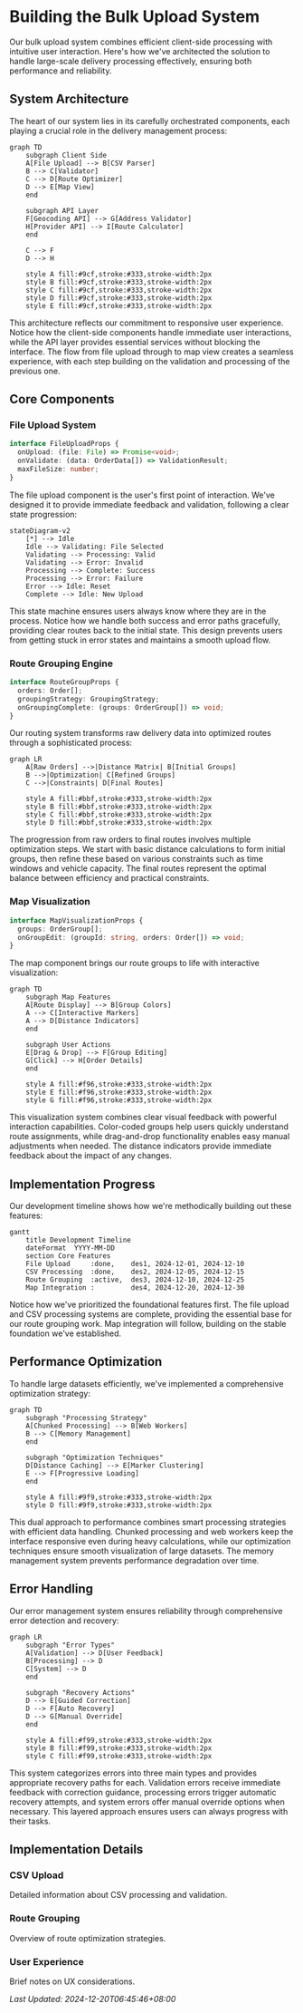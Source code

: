 # Building the Bulk Upload System

Our bulk upload system combines efficient client-side processing with intuitive user interaction. Here's how we've architected the solution to handle large-scale delivery processing effectively, ensuring both performance and reliability.

## System Architecture

The heart of our system lies in its carefully orchestrated components, each playing a crucial role in the delivery management process:

```mermaid
graph TD
    subgraph Client Side
    A[File Upload] --> B[CSV Parser]
    B --> C[Validator]
    C --> D[Route Optimizer]
    D --> E[Map View]
    end
    
    subgraph API Layer
    F[Geocoding API] --> G[Address Validator]
    H[Provider API] --> I[Route Calculator]
    end
    
    C --> F
    D --> H
    
    style A fill:#9cf,stroke:#333,stroke-width:2px
    style B fill:#9cf,stroke:#333,stroke-width:2px
    style C fill:#9cf,stroke:#333,stroke-width:2px
    style D fill:#9cf,stroke:#333,stroke-width:2px
    style E fill:#9cf,stroke:#333,stroke-width:2px
```

This architecture reflects our commitment to responsive user experience. Notice how the client-side components handle immediate user interactions, while the API layer provides essential services without blocking the interface. The flow from file upload through to map view creates a seamless experience, with each step building on the validation and processing of the previous one.

## Core Components

### File Upload System
```typescript
interface FileUploadProps {
  onUpload: (file: File) => Promise<void>;
  onValidate: (data: OrderData[]) => ValidationResult;
  maxFileSize: number;
}
```

The file upload component is the user's first point of interaction. We've designed it to provide immediate feedback and validation, following a clear state progression:

```mermaid
stateDiagram-v2
    [*] --> Idle
    Idle --> Validating: File Selected
    Validating --> Processing: Valid
    Validating --> Error: Invalid
    Processing --> Complete: Success
    Processing --> Error: Failure
    Error --> Idle: Reset
    Complete --> Idle: New Upload
```

This state machine ensures users always know where they are in the process. Notice how we handle both success and error paths gracefully, providing clear routes back to the initial state. This design prevents users from getting stuck in error states and maintains a smooth upload flow.

### Route Grouping Engine
```typescript
interface RouteGroupProps {
  orders: Order[];
  groupingStrategy: GroupingStrategy;
  onGroupingComplete: (groups: OrderGroup[]) => void;
}
```

Our routing system transforms raw delivery data into optimized routes through a sophisticated process:

```mermaid
graph LR
    A[Raw Orders] -->|Distance Matrix| B[Initial Groups]
    B -->|Optimization| C[Refined Groups]
    C -->|Constraints| D[Final Routes]
    
    style A fill:#bbf,stroke:#333,stroke-width:2px
    style B fill:#bbf,stroke:#333,stroke-width:2px
    style C fill:#bbf,stroke:#333,stroke-width:2px
    style D fill:#bbf,stroke:#333,stroke-width:2px
```

The progression from raw orders to final routes involves multiple optimization steps. We start with basic distance calculations to form initial groups, then refine these based on various constraints such as time windows and vehicle capacity. The final routes represent the optimal balance between efficiency and practical constraints.

### Map Visualization
```typescript
interface MapVisualizationProps {
  groups: OrderGroup[];
  onGroupEdit: (groupId: string, orders: Order[]) => void;
}
```

The map component brings our route groups to life with interactive visualization:

```mermaid
graph TD
    subgraph Map Features
    A[Route Display] --> B[Group Colors]
    A --> C[Interactive Markers]
    A --> D[Distance Indicators]
    end
    
    subgraph User Actions
    E[Drag & Drop] --> F[Group Editing]
    G[Click] --> H[Order Details]
    end
    
    style A fill:#f96,stroke:#333,stroke-width:2px
    style E fill:#f96,stroke:#333,stroke-width:2px
    style G fill:#f96,stroke:#333,stroke-width:2px
```

This visualization system combines clear visual feedback with powerful interaction capabilities. Color-coded groups help users quickly understand route assignments, while drag-and-drop functionality enables easy manual adjustments when needed. The distance indicators provide immediate feedback about the impact of any changes.

## Implementation Progress

Our development timeline shows how we're methodically building out these features:

```mermaid
gantt
    title Development Timeline
    dateFormat  YYYY-MM-DD
    section Core Features
    File Upload     :done,    des1, 2024-12-01, 2024-12-10
    CSV Processing  :done,    des2, 2024-12-05, 2024-12-15
    Route Grouping  :active,  des3, 2024-12-10, 2024-12-25
    Map Integration :         des4, 2024-12-20, 2024-12-30
```

Notice how we've prioritized the foundational features first. The file upload and CSV processing systems are complete, providing the essential base for our route grouping work. Map integration will follow, building on the stable foundation we've established.

## Performance Optimization

To handle large datasets efficiently, we've implemented a comprehensive optimization strategy:

```mermaid
graph TD
    subgraph "Processing Strategy"
    A[Chunked Processing] --> B[Web Workers]
    B --> C[Memory Management]
    end
    
    subgraph "Optimization Techniques"
    D[Distance Caching] --> E[Marker Clustering]
    E --> F[Progressive Loading]
    end
    
    style A fill:#9f9,stroke:#333,stroke-width:2px
    style D fill:#9f9,stroke:#333,stroke-width:2px
```

This dual approach to performance combines smart processing strategies with efficient data handling. Chunked processing and web workers keep the interface responsive even during heavy calculations, while our optimization techniques ensure smooth visualization of large datasets. The memory management system prevents performance degradation over time.

## Error Handling

Our error management system ensures reliability through comprehensive error detection and recovery:

```mermaid
graph LR
    subgraph "Error Types"
    A[Validation] --> D[User Feedback]
    B[Processing] --> D
    C[System] --> D
    end
    
    subgraph "Recovery Actions"
    D --> E[Guided Correction]
    D --> F[Auto Recovery]
    D --> G[Manual Override]
    end
    
    style A fill:#f99,stroke:#333,stroke-width:2px
    style B fill:#f99,stroke:#333,stroke-width:2px
    style C fill:#f99,stroke:#333,stroke-width:2px
```

This system categorizes errors into three main types and provides appropriate recovery paths for each. Validation errors receive immediate feedback with correction guidance, processing errors trigger automatic recovery attempts, and system errors offer manual override options when necessary. This layered approach ensures users can always progress with their tasks.

## Implementation Details

### CSV Upload
Detailed information about CSV processing and validation.

### Route Grouping
Overview of route optimization strategies.

### User Experience
Brief notes on UX considerations.

*Last Updated: 2024-12-20T06:45:46+08:00*

